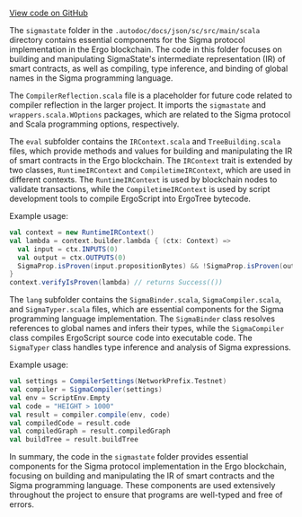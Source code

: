 [View code on GitHub](sigmastate-interpreterhttps://github.com/ScorexFoundation/sigmastate-interpreter/.autodoc/docs/json/sc/src/main/scala/sigmastate)

The `sigmastate` folder in the `.autodoc/docs/json/sc/src/main/scala` directory contains essential components for the Sigma protocol implementation in the Ergo blockchain. The code in this folder focuses on building and manipulating SigmaState's intermediate representation (IR) of smart contracts, as well as compiling, type inference, and binding of global names in the Sigma programming language.

The `CompilerReflection.scala` file is a placeholder for future code related to compiler reflection in the larger project. It imports the `sigmastate` and `wrappers.scala.WOptions` packages, which are related to the Sigma protocol and Scala programming options, respectively.

The `eval` subfolder contains the `IRContext.scala` and `TreeBuilding.scala` files, which provide methods and values for building and manipulating the IR of smart contracts in the Ergo blockchain. The `IRContext` trait is extended by two classes, `RuntimeIRContext` and `CompiletimeIRContext`, which are used in different contexts. The `RuntimeIRContext` is used by blockchain nodes to validate transactions, while the `CompiletimeIRContext` is used by script development tools to compile ErgoScript into ErgoTree bytecode.

Example usage:

```scala
val context = new RuntimeIRContext()
val lambda = context.builder.lambda { (ctx: Context) =>
  val input = ctx.INPUTS(0)
  val output = ctx.OUTPUTS(0)
  SigmaProp.isProven(input.propositionBytes) && !SigmaProp.isProven(output.propositionBytes)
}
context.verifyIsProven(lambda) // returns Success(())
```

The `lang` subfolder contains the `SigmaBinder.scala`, `SigmaCompiler.scala`, and `SigmaTyper.scala` files, which are essential components for the Sigma programming language implementation. The `SigmaBinder` class resolves references to global names and infers their types, while the `SigmaCompiler` class compiles ErgoScript source code into executable code. The `SigmaTyper` class handles type inference and analysis of Sigma expressions.

Example usage:

```scala
val settings = CompilerSettings(NetworkPrefix.Testnet)
val compiler = SigmaCompiler(settings)
val env = ScriptEnv.Empty
val code = "HEIGHT > 1000"
val result = compiler.compile(env, code)
val compiledCode = result.code
val compiledGraph = result.compiledGraph
val buildTree = result.buildTree
```

In summary, the code in the `sigmastate` folder provides essential components for the Sigma protocol implementation in the Ergo blockchain, focusing on building and manipulating the IR of smart contracts and the Sigma programming language. These components are used extensively throughout the project to ensure that programs are well-typed and free of errors.

